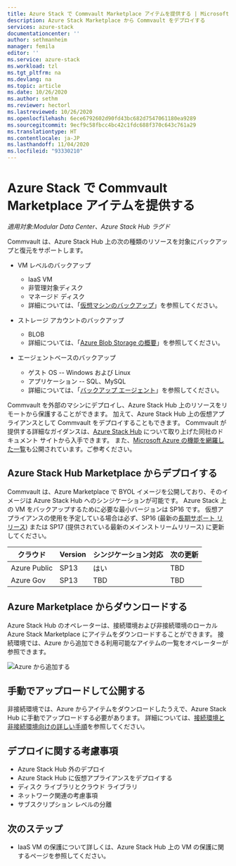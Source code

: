 ```yaml
---
title: Azure Stack で Commvault Marketplace アイテムを提供する | Microsoft Docs
description: Azure Stack Marketplace から Commvault をデプロイする
services: azure-stack
documentationcenter: ''
author: sethmanheim
manager: femila
editor: ''
ms.service: azure-stack
ms.workload: tzl
ms.tgt_pltfrm: na
ms.devlang: na
ms.topic: article
ms.date: 10/26/2020
ms.author: sethm
ms.reviewer: hectorl
ms.lastreviewed: 10/26/2020
ms.openlocfilehash: 6ece6792602d90fd43bc682d7547061180ea9289
ms.sourcegitcommit: 9ecf9c58fbcc4bc42c1fdc688f370c643c761a29
ms.translationtype: HT
ms.contentlocale: ja-JP
ms.lasthandoff: 11/04/2020
ms.locfileid: "93330210"
---
```

# <a name="offer-commvault-marketplace-item-in-azure-stack"></a>Azure Stack で Commvault Marketplace アイテムを提供する

*適用対象:Modular Data Center、Azure Stack Hub ラグド*

Commvault は、Azure Stack Hub 上の次の種類のリソースを対象にバックアップと復元をサポートします。

- VM レベルのバックアップ
  - IaaS VM
  - 非管理対象ディスク
  - マネージド ディスク
  - 詳細については、「[仮想マシンのバックアップ](https://documentation.commvault.com/commvault/v11/article?p=86503.htm)」を参照してください。

- ストレージ アカウントのバックアップ
  - BLOB
  - 詳細については、「[Azure Blob Storage の概要](https://documentation.commvault.com/commvault/v11/article?p=30063.htm)」を参照してください。

- エージェントベースのバックアップ
  - ゲスト OS -- Windows および Linux
  - アプリケーション -- SQL、MySQL
  - 詳細については、「[バックアップ エージェント](https://documentation.commvault.com/commvault/v11/article?p=14333.htm)」を参照してください。

Commvault を外部のマシンにデプロイし、Azure Stack Hub 上のリソースをリモートから保護することができます。 加えて、Azure Stack Hub 上の仮想アプライアンスとして Commvault をデプロイすることもできます。 Commvault が提供する詳細なガイダンスは、[Azure Stack Hub](https://documentation.commvault.com/commvault/v11/article?p=86486.htm) について取り上げた同社のドキュメント サイトから入手できます。 また、[Microsoft Azure の機能を網羅した一覧](https://documentation.commvault.com/commvault/v11/article?p=109795_1.htm)も公開されています。ご参考ください。

## <a name="deploy-from-azure-stack-hub-marketplace"></a>Azure Stack Hub Marketplace からデプロイする

Commvault は、Azure Marketplace で BYOL イメージを公開しており、そのイメージは Azure Stack Hub へのシンジケーションが可能です。 Azure Stack 上の VM をバックアップするために必要な最小バージョンは SP16 です。 仮想アプライアンスの使用を予定している場合は必ず、SP16 (最新の[長期サポート リリース](https://documentation.commvault.com/commvault/v11/article?p=2617.htm)) または SP17 (提供されている最新のメインストリームリリース) に更新してください。

| クラウド        | Version | シンジケーション対応 | 次の更新 |
|--------------|---------|---------------------------|-------------|
| Azure Public | SP13    | はい                       | TBD         |
| Azure Gov    | SP13    | TBD                       | TBD         |

## <a name="download-from-azure-marketplace"></a>Azure Marketplace からダウンロードする

Azure Stack Hub のオペレーターは、接続環境および非接続環境のローカル Azure Stack Marketplace にアイテムをダウンロードすることができます。 接続環境では、Azure から追加できる利用可能なアイテムの一覧をオペレーターが参照できます。

![Azure から追加する](media/azure-stack-commvault-offer-tzl/add-from-azure.png)

## <a name="upload-and-publish-manually"></a>手動でアップロードして公開する

非接続環境では、Azure からアイテムをダウンロードしたうえで、Azure Stack Hub に手動でアップロードする必要があります。 詳細については、[接続環境と非接続環境向けの詳しい手順](../../operator/azure-stack-download-azure-marketplace-item.md)を参照してください。

## <a name="deployment-considerations"></a>デプロイに関する考慮事項

- Azure Stack Hub 外のデプロイ
- Azure Stack Hub に仮想アプライアンスをデプロイする
- ディスク ライブラリとクラウド ライブラリ
- ネットワーク関連の考慮事項
- サブスクリプション レベルの分離

## <a name="next-steps"></a>次のステップ

- IaaS VM の保護について詳しくは、Azure Stack Hub 上の VM の保護に関するページを参照してください。
